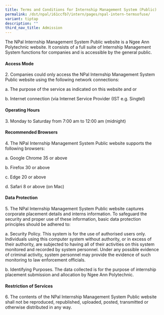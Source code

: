 ```yaml
---
title: Terms and Conditions for Internship Management System (Public)
permalink: /dst/npal/i61ccfb7/intern/pages/npal-intern-termsofuse/
variant: tiptap
description: ""
third_nav_title: Admission
---
```

<p>The NPal Internship Management System Public website is a Ngee Ann Polytechnic
website. It consists of a full suite of Internship Management System functions
for companies and is accessible by the general public.</p>
<h4>Access Mode</h4>
<p>2. Companies could only access the NPal Internship Management System Public
website using the following network connections:</p>
<p>a. The purpose of the service as indicated on this website and or</p>
<p>b. Internet connection (via Internet Service Provider (IST e.g. Singtel)</p>
<h4>Operating Hours</h4>
<p>3. Monday to Saturday from 7:00 am to 12:00 am (midnight)</p>
<h4>Recommended Browsers</h4>
<p>4. The NPal Internship Management System Public website supports the following
browsers:</p>
<p>a. Google Chrome 35 or above</p>
<p>b. Firefox 30 or above</p>
<p>c. Edge 20 or above</p>
<p>d. Safari 8 or above (on Mac)</p>
<h4>Data Protection</h4>
<p>5. The NPal Internship Management System Public website captures corporate
placement details and interns information. To safeguard the security and
proper use of these information, basic data protection principles should
be adhered to:</p>
<p>a. Security Policy. This system is for the use of authorised users only.
Individuals using this computer system without authority, or in excess
of their authority, are subjected to having all of their activities on
this system monitored and recorded by system personnel. Under any possible
evidence of criminal activity, system personnel may provide the evidence
of such monitoring to law enforcement officials.</p>
<p>b. Identifying Purposes. The data collected is for the purpose of internship
placement submission and allocation by Ngee Ann Polytechnic.</p>
<h4>Restriction of Services</h4>
<p>6. The contents of the NPal Internship Management System Public website
shall not be reproduced, republished, uploaded, posted, transmitted or
otherwise distributed in any way.</p>